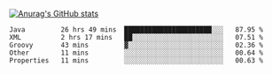 [![Anurag's GitHub stats](https://github-readme-stats.vercel.app/api?username=sebasphere&count_private=true&theme=tokyonight)](https://github.com/anuraghazra/github-readme-stats)

<!--START_SECTION:waka-->
```text
Java         26 hrs 49 mins  ██████████████████████░░░   87.95 % 
XML          2 hrs 17 mins   ██░░░░░░░░░░░░░░░░░░░░░░░   07.51 % 
Groovy       43 mins         ▓░░░░░░░░░░░░░░░░░░░░░░░░   02.36 % 
Other        11 mins         ░░░░░░░░░░░░░░░░░░░░░░░░░   00.64 % 
Properties   11 mins         ░░░░░░░░░░░░░░░░░░░░░░░░░   00.63 % 
```
<!--END_SECTION:waka-->
